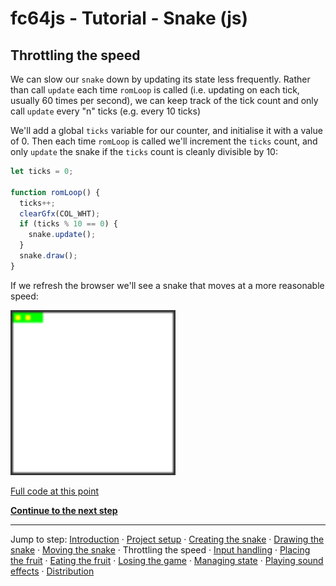 # fc64js - Tutorial - Snake (js)

## Throttling the speed

We can slow our ```snake``` down by updating its state less frequently. Rather than call ```update``` each time ```romLoop``` is called (i.e. updating on each tick, usually 60 times per second), we can keep track of the tick count and only call ```update``` every "n" ticks (e.g. every 10 ticks)

We'll add a global ```ticks``` variable for our counter, and initialise it with a value of 0. Then each time ```romLoop``` is called we'll increment the ```ticks``` count, and only ```update``` the snake if the ```ticks``` count is cleanly divisible by 10:

```js
let ticks = 0;

function romLoop() {
  ticks++;
  clearGfx(COL_WHT);
  if (ticks % 10 == 0) {
    snake.update();
  }
  snake.draw();
}
```

If we refresh the browser we'll see a snake that moves at a more reasonable speed:

<img src="images/4-throttle-speed.gif" width="264"/>

[Full code at this point](versions/v05.html)

[**Continue to the next step**](06.md)

---

Jump to step: [Introduction](readme.md) · [Project setup](01.md) · [Creating the snake](02.md) · [Drawing the snake](03.md) · [Moving the snake](04.md) · Throttling the speed · [Input handling](06.md) · [Placing the fruit](07.md) · [Eating the fruit](08.md) · [Losing the game](09.md) · [Managing state](10.md) · [Playing sound effects](11.md) · [Distribution](12.md)

